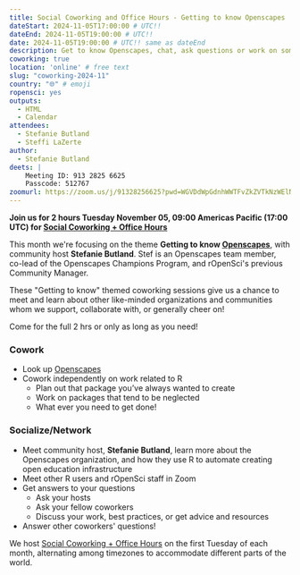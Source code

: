 ```yaml
---
title: Social Coworking and Office Hours - Getting to know Openscapes
dateStart: 2024-11-05T17:00:00 # UTC!!
dateEnd: 2024-11-05T19:00:00 # UTC!!
date: 2024-11-05T19:00:00 # UTC!! same as dateEnd
description: Get to know Openscapes, chat, ask questions or work on something you need to get done!
coworking: true
location: 'online' # free text
slug: "coworking-2024-11"
country: "🌐" # emoji
ropensci: yes
outputs:
  - HTML
  - Calendar
attendees:
  - Stefanie Butland
  - Steffi LaZerte
author:
  - Stefanie Butland
deets: |
    Meeting ID: 913 2825 6625
    Passcode: 512767
zoomurl: https://zoom.us/j/91328256625?pwd=WGVDdWpGdnhWWTFvZkZVTkNzWElNQT09
---
```


<!--
```{r}
d <- lubridate::ymd_hms('2024-11-05 09:00:00', tz = 'America/Vancouver')
lubridate::with_tz(d, 'UTC')
lubridate::with_tz(d, 'America/Winnipeg')
```
-->

**Join us for 2 hours Tuesday November 05, 09:00 Americas Pacific (17:00 UTC) for 
[Social Coworking + Office Hours](/blog/2023/06/21/coworking/)**

This month we're focusing on the theme **Getting to know [Openscapes](https://openscapes.org)**,
with community host **Stefanie Butland**.
Stef is an Openscapes team member, co-lead of the Openscapes Champions Program, and rOpenSci's previous Community Manager.

These "Getting to know" themed coworking sessions give us a chance to meet and
learn about other like-minded organizations and communities whom we support,
collaborate with, or generally cheer on!

Come for the full 2 hrs or only as long as you need!

### Cowork

- Look up [Openscapes](https://openscapes.org)
- Cowork independently on work related to R
    - Plan out that package you’ve always wanted to create
    - Work on packages that tend to be neglected
    - What ever you need to get done!

### Socialize/Network

- Meet community host, **Stefanie Butland**, learn more about the Openscapes organization, and how they use R to automate creating open education infrastructure
- Meet other R users and rOpenSci staff in Zoom
- Get answers to your questions
    - Ask your hosts
    - Ask your fellow coworkers
    - Discuss your work, best practices, or get advice and resources
- Answer other coworkers' questions!

We host 
[Social Coworking + Office Hours](/blog/2023/06/21/coworking/) 
on the first Tuesday of each month, alternating among timezones to 
accommodate different parts of the world.
